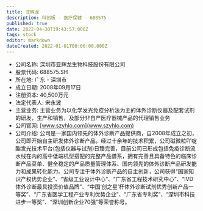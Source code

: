 ```yaml
---
title: 亚辉龙
description: 科创板 - 医疗保健 - 688575
published: true
date: 2022-04-30T19:43:57.000Z
tags: stock
editor: markdown
dateCreated: 2022-01-01T00:00:00.000Z
---
```


- 公司名称: 深圳市亚辉龙生物科技股份有限公司
- 股票代码: 688575.SH
- 所在地: 广东 - 深圳市
- 成立日期: 2008年09月17日
- 注册资本: 40,500万元
- 法定代表人: 宋永波
- 主营业务: 主营业务为以化学发光免疫分析法为主的体外诊断仪器及配套试剂的研发，生产和销售，及部分非自产医疗器械产品的代理销售业务
- 公司官网: [www.szyhlo.com](www.szyhlo.com)
- 公司介绍: 公司是一家国内领先的体外诊断产品提供商，自2008年成立之初，公司即开始自主研发体外诊断产品。经过十余年的技术积累，公司磁微粒吖啶酯发光技术平台(包括仪器与试剂)日臻完善，目前公司已形成包括免疫诊断流水线在内的高中低端机型搭配的完整产品谱系，拥有完善且具备特色的临床诊断产品菜单、健全稳定的产品质量管理体系、国内领先的体外诊断产品研发能力和成果转化能力。公司专注于体外诊断产品的自主创新，公司获得“国家知识产权优势企业”、“省级工业设计中心”、“广东省工程技术研究中心”、“IVD体外诊断最具投资价值品牌”、“中国‘创之星’杯体外诊断试剂优秀创新产品一等奖”、“广东省医学工程产业专利优势企业”、“广东省专利奖”、“深圳市科技进步一等奖”、“深圳创新企业70强”等荣誉称号。


